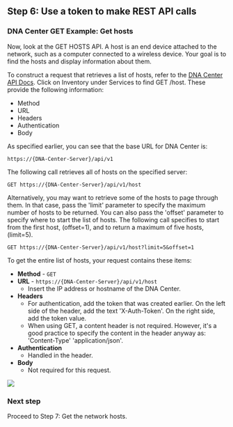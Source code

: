 ## Step 6: Use a token to make REST API calls

### DNA Center GET Example: Get hosts

Now, look at the GET HOSTS API. A host is an end device attached to the network, such as a computer connected to a wireless device. Your goal is to find the hosts and display information about them.

To construct a request that retrieves a list of hosts, refer to the [DNA Center API Docs](https://developer.cisco.com/site/dna-center-rest-api/). Click on Inventory under Services to find GET /host. These provide the following information:

* Method
* URL
* Headers
* Authentication
* Body

As specified earlier, you can see that the base URL for DNA Center is:

```
https://{DNA-Center-Server}/api/v1
```

The following call retrieves all of hosts on the specified server:

```
GET https://{DNA-Center-Server}/api/v1/host
```

Alternatively, you may want to retrieve some of the hosts to page through them. In that case, pass the 'limit' parameter to specify the maximum number of hosts to be returned. You can also pass the 'offset' parameter to specify where to start the list of hosts. The following call specifies to start from the first host, (offset=1), and to return a maximum of five hosts, (limit=5).
```
GET https://{DNA-Center-Server}/api/v1/host?limit=5&offset=1
```

To get the entire list of hosts, your request contains these items:

* **Method** - `GET`
* **URL** - `https://{DNA-Center-Server}/api/v1/host`
	* Insert the IP address or hostname of the DNA Center.
* **Headers**
	* For authentication, add the token that was created earlier. On the left side of the header, add the text 'X-Auth-Token'. On the right side, add the token value.
	* When using GET, a content header is not required. However, it's a good practice to specify the content in the header anyway as: 'Content-Type' 'application/json'.
* **Authentication**
	* Handled in the header.
* **Body**
	 * Not required for this request.

![](assets/images/HostRequest.png)

### Next step

Proceed to Step 7: Get the network hosts.
